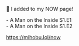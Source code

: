🤖 I added to my NOW page!

\- A Man on the Inside S1.E1  
\- A Man on the Inside S1.E2

[<span class="invisible">https://</span><span class="">mihobu.lol/now</span><span class="invisible"></span>](https://mihobu.lol/now)